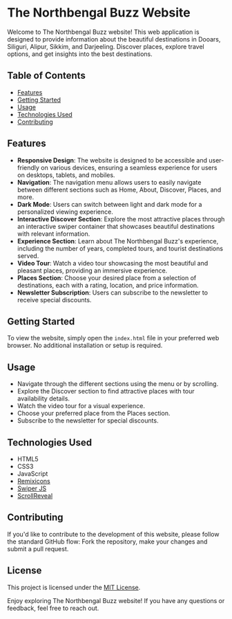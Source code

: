 # The Northbengal Buzz Website

Welcome to The Northbengal Buzz website! This web application is designed to provide information about the beautiful destinations in Dooars, Siliguri, Alipur, Sikkim, and Darjeeling. Discover places, explore travel options, and get insights into the best destinations. 

## Table of Contents
- [Features](#features)
- [Getting Started](#getting-started)
- [Usage](#usage)
- [Technologies Used](#technologies-used)
- [Contributing](#contributing)

## Features
- **Responsive Design**: The website is designed to be accessible and user-friendly on various devices, ensuring a seamless experience for users on desktops, tablets, and mobiles.
- **Navigation**: The navigation menu allows users to easily navigate between different sections such as Home, About, Discover, Places, and more.
- **Dark Mode**: Users can switch between light and dark mode for a personalized viewing experience.
- **Interactive Discover Section**: Explore the most attractive places through an interactive swiper container that showcases beautiful destinations with relevant information.
- **Experience Section**: Learn about The Northbengal Buzz's experience, including the number of years, completed tours, and tourist destinations served.
- **Video Tour**: Watch a video tour showcasing the most beautiful and pleasant places, providing an immersive experience.
- **Places Section**: Choose your desired place from a selection of destinations, each with a rating, location, and price information.
- **Newsletter Subscription**: Users can subscribe to the newsletter to receive special discounts.

## Getting Started
To view the website, simply open the `index.html` file in your preferred web browser. No additional installation or setup is required.

## Usage
- Navigate through the different sections using the menu or by scrolling.
- Explore the Discover section to find attractive places with tour availability details.
- Watch the video tour for a visual experience.
- Choose your preferred place from the Places section.
- Subscribe to the newsletter for special discounts.

## Technologies Used
- HTML5
- CSS3
- JavaScript
- [Remixicons](https://remixicon.com/)
- [Swiper JS](https://swiperjs.com/)
- [ScrollReveal](https://scrollrevealjs.org/)

## Contributing
If you'd like to contribute to the development of this website, please follow the standard GitHub flow: Fork the repository, make your changes and submit a pull request.

## License
This project is licensed under the [MIT License](LICENSE).

Enjoy exploring The Northbengal Buzz website! If you have any questions or feedback, feel free to reach out.
